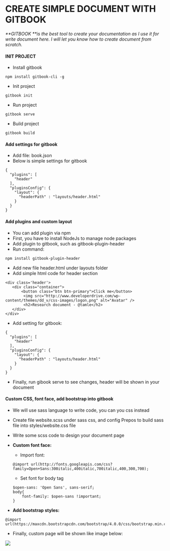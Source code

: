 # CREATE SIMPLE DOCUMENT WITH GITBOOK

_**GITBOOK **is the best tool to create your documentation as I use it for write document here. I will let you know how to create document from scratch._

#### INIT PROJECT

* Install gitbook

```
npm install gitbook-cli -g
```

* Init project

```
gitbook init
```

* Run project

```
gitbook serve
```

* Build project

```
gitbook build
```

#### Add settings for gitbook

* Add file: book.json
* Below is simple settings for gitbook

```
{
  "plugins": [
    "header"
  ],
  "pluginsConfig": {
    "layout": {
      "headerPath" : "layouts/header.html"
    }
  }
}
```

#### Add plugins and custom layout

* You can add  plugin via npm 
* First, you have to install NodeJs to manage node packages
* Add plugin to gitbook, such as gitbook-plugin-header
* Run command:

```
npm install gitbook-plugin-header
```

* Add new file header.html under layouts folder
* Add simple html code for header section

```
<div class='header'>
   <div class="container">
       <button class="btn btn-primary">Click me</button>
        <img src="http://www.developerdrive.com/wp-content/themes/dd_v/css-images/logon.png" alt="Avatar" /> 
        <h2>Research document - @tamle</h2>
   </div>
</div>
```

* Add setting for gitbook:

```
{
  "plugins": [
    "header"
  ],
  "pluginsConfig": {
    "layout": {
      "headerPath" : "layouts/header.html"
    }
  }
}
```

* Finally,  run gibook serve to see changes, header will be shown in your document

#### Custom CSS, font face, add bootstrap into gitbook

* We will use sass language to write code, you can you css instead
* Create file website.scss under sass css, and config Prepos to build sass file into styles/website.css file
* Write some scss code to design your document page
* **Custom font face:**

  * Import font:

  ```
  @import url(http://fonts.googleapis.com/css?family=Open+Sans:300italic,400italic,700italic,400,300,700);
  ```

  * Set font for body tag

  ```
  $open-sans: 'Open Sans', sans-serif;
  body{
      font-family: $open-sans !important;
  }
  ```

* **Add bootstrap styles:**

```
@import url(https://maxcdn.bootstrapcdn.com/bootstrap/4.0.0/css/bootstrap.min.css);
```

* Finally, custom page will be shown like image below:

![](https://i.imgur.com/afiSSiX.png)

